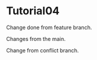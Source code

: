 # Tutorial04

Change done from feature branch.


Changes from the main.

Change from conflict branch.

